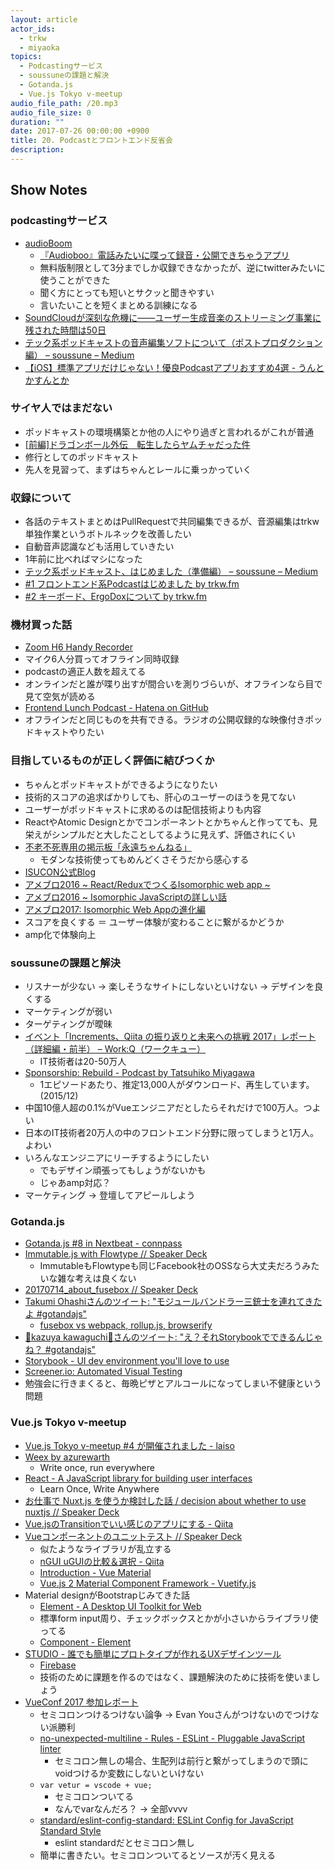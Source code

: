 ```yaml
---
layout: article
actor_ids:
  - trkw
  - miyaoka
topics:
  - Podcastingサービス
  - soussuneの課題と解決
  - Gotanda.js
  - Vue.js Tokyo v-meetup
audio_file_path: /20.mp3
audio_file_size: 0
duration: ""
date: 2017-07-26 00:00:00 +0900
title: 20. Podcastとフロントエンド反省会
description:
---
```


## Show Notes

### podcastingサービス

- [audioBoom](https://audioboom.com/)
  - [『Audioboo』電話みたいに喋って録音・公開できちゃうアプリ](http://www.appdime.jp/2011/12/30/p-24494)
  - 無料版制限として3分までしか収録できなかったが、逆にtwitterみたいに使うことができた
  - 聞く方にとっても短いとサクッと聞きやすい
  - 言いたいことを短くまとめる訓練になる
- [SoundCloudが深刻な危機に――ユーザー生成音楽のストリーミング事業に残された時間は50日](http://jp.techcrunch.com/2017/07/13/20170712soundshroud/)
- [テック系ポッドキャストの音声編集ソフトについて（ポストプロダクション編） – soussune – Medium](https://medium.com/soussune/%E3%83%86%E3%83%83%E3%82%AF%E7%B3%BB%E3%83%9D%E3%83%83%E3%83%89%E3%82%AD%E3%83%A3%E3%82%B9%E3%83%88%E3%81%AE%E9%9F%B3%E5%A3%B0%E7%B7%A8%E9%9B%86%E3%82%BD%E3%83%95%E3%83%88%E3%81%AB%E3%81%A4%E3%81%84%E3%81%A6-%E3%83%9D%E3%82%B9%E3%83%88%E3%83%97%E3%83%AD%E3%83%80%E3%82%AF%E3%82%B7%E3%83%A7%E3%83%B3%E7%B7%A8-72ad927db705)
- [【iOS】標準アプリだけじゃない！優良Podcastアプリおすすめ4選 - うんとかすんとか](http://unsun.hatenablog.com/entry/2014/08/31/123703)

### サイヤ人ではまだない

- ポッドキャストの環境構築とか他の人にやり過ぎと言われるがこれが普通
- [[前編]ドラゴンボール外伝　転生したらヤムチャだった件](https://shonenjumpplus.com/episode/10833497643049550354)
- 修行としてのポッドキャスト
- 先人を見習って、まずはちゃんとレールに乗っかっていく

### 収録について

- 各話のテキストまとめはPullRequestで共同編集できるが、音源編集はtrkw単独作業というボトルネックを改善したい
- 自動音声認識なども活用していきたい
- 1年前に比べればマシになった
- [テック系ポッドキャスト、はじめました（準備編） – soussune – Medium](https://medium.com/soussune/%E3%83%86%E3%83%83%E3%82%AF%E7%B3%BB%E3%83%9D%E3%83%83%E3%83%89%E3%82%AD%E3%83%A3%E3%82%B9%E3%83%88-%E3%81%AF%E3%81%98%E3%82%81%E3%81%BE%E3%81%97%E3%81%9F-369bd1efcd3a)
- [#1 フロントエンド系Podcastはじめました by trkw.fm](https://soundcloud.com/trkwfm/ep1)
- [#2 キーボード、ErgoDoxについて by trkw.fm](https://soundcloud.com/trkwfm/2-ergodox)

### 機材買った話

- [Zoom H6 Handy Recorder](https://www.zoom.co.jp/ja/products/field-video-recording/field-recording/h6-handy-recorder)
- マイク6人分買ってオフライン同時収録
- podcastの適正人数を超えてる
- オンラインだと誰が喋り出すが間合いを測りづらいが、オフラインなら目で見て空気が読める
- [Frontend Lunch Podcast - Hatena on GitHub](https://hatena.github.io/frontend-lunch/)
- オフラインだと同じものを共有できる。ラジオの公開収録的な映像付きポッドキャストやりたい

### 目指しているものが正しく評価に結びつくか

- ちゃんとポッドキャストができるようになりたい
- 技術的スコアの追求ばかりしても、肝心のユーザーのほうを見てない
- ユーザーがポッドキャストに求めるのは配信技術よりも内容
- ReactやAtomic Designとかでコンポーネントとかちゃんと作ってても、見栄えがシンプルだと大したことしてるように見えず、評価されにくい
- [不老不死専用の掲示板「永遠ちゃんねる」](https://naruhodo-aojiru.com/lp/furofushi/)
  - モダンな技術使ってもめんどくさそうだから感心する
- [ISUCON公式Blog](http://isucon.net/)
- [アメブロ2016 ~ React/ReduxでつくるIsomorphic web app ~](https://developers.cyberagent.co.jp/blog/archives/636/)
- [アメブロ2016 ~ Isomorphic JavaScriptの詳しい話](https://developers.cyberagent.co.jp/blog/archives/3513/)
- [アメブロ2017: Isomorphic Web Appの進化編](https://developers.cyberagent.co.jp/blog/archives/9001/)
- スコアを良くする ＝ ユーザー体験が変わることに繋がるかどうか
- amp化で体験向上

### soussuneの課題と解決

- リスナーが少ない → 楽しそうなサイトにしないといけない → デザインを良くする
- マーケティングが弱い
- ターゲティングが曖昧
- [イベント「Increments、Qiita の振り返りと未来への挑戦 2017」レポート（詳細編・前半） – Work:Q（ワークキュー）](https://workq.qiita.com/529)
  - IT技術者は20-50万人
- [Sponsorship: Rebuild - Podcast by Tatsuhiko Miyagawa](http://rebuild.fm/sponsor/)
  - 1エピソードあたり、推定13,000人がダウンロード、再生しています。(2015/12)
- 中国10億人超の0.1%がVueエンジニアだとしたらそれだけで100万人。つよい
- 日本のIT技術者20万人の中のフロントエンド分野に限ってしまうと1万人。よわい
- いろんなエンジニアにリーチするようにしたい
  - でもデザイン頑張ってもしょうがないかも
  - じゃあamp対応？
- マーケティング → 登壇してアピールしよう

### Gotanda.js

- [Gotanda.js #8 in Nextbeat - connpass](https://gotandajs.connpass.com/event/57562/)
- [Immutable.js with Flowtype // Speaker Deck](https://speakerdeck.com/tohashi/immutable-dot-js-with-flowtype)
  - ImmutableもFlowtypeも同じFacebook社のOSSなら大丈夫だろうみたいな雑な考えは良くない
- [20170714_about_fusebox // Speaker Deck](https://speakerdeck.com/wakamsha/20170714-about-fusebox)
- [Takumi Ohashiさんのツイート: "モジュールバンドラー三銃士を連れてきたよ #gotandajs"](https://twitter.com/_tohashi/status/885828792932941824)
  - [fusebox vs webpack, rollup.js, browserify](https://speakerdeck.com/wakamsha/20170714-about-fusebox?slide=13)
- [🐤kazuya kawaguchi🐤さんのツイート: "え？それStorybookでできるんじゃね？ #gotandajs"](https://twitter.com/kazu_pon/status/885826381464059904)
- [Storybook - UI dev environment you'll love to use](https://storybook.js.org/)
- [Screener.io: Automated Visual Testing](https://screener.io/)
- 勉強会に行きまくると、毎晩ピザとアルコールになってしまい不健康という問題

### Vue.js Tokyo v-meetup

- [Vue.js Tokyo v-meetup #4 が開催されました - laiso](http://blog.lai.so/entry/2017/07/08/Vue_js_Tokyo_v-meetup_%234_%E3%81%8C%E9%96%8B%E5%82%AC%E3%81%95%E3%82%8C%E3%81%BE%E3%81%97%E3%81%9F)
- [Weex by azurewarth](http://slides.com/azurewarth/weex#/)
  - Write once, run everywhere
- [React - A JavaScript library for building user interfaces](https://facebook.github.io/react/)
  - Learn Once, Write Anywhere
- [お仕事で Nuxt.js を使うか検討した話 / decision about whether to use nuxtjs // Speaker Deck](https://speakerdeck.com/inouetakuya/decision-about-whether-to-use-nuxtjs)
- [Vue.jsのTransitionでいい感じのアプリにする - Qiita](http://qiita.com/nasum/items/bcac216cf1a9a5e79a31)
- [Vueコンポーネントのユニットテスト // Speaker Deck](https://speakerdeck.com/hypermkt/vuekonponentofalseyunitutotesuto)
  - 似たようなライブラリが乱立する
  - [nGUI uGUIの比較＆選択 - Qiita](http://qiita.com/zamberform/items/004c57c4ae5d19fd0b0c)
  - [Introduction - Vue Material](http://vuematerial.io/)
  - [Vue.js 2 Material Component Framework - Vuetify.js](https://vuetifyjs.com/)
- Material designがBootstrapじみてきた話
  - [Element - A Desktop UI Toolkit for Web](http://element.eleme.io/)
  - 標準form input周り、チェックボックスとかが小さいからライブラリ使ってる
  - [Component - Element](http://element.eleme.io/#/en-US/component/tree)
- [STUDIO - 誰でも簡単にプロトタイプが作れるUXデザインツール](https://ohako.studio/ja)
  - [Firebase](https://firebase.google.com/)
  - 技術のために課題を作るのではなく、課題解決のために技術を使いましょう
- [VueConf 2017 参加レポート](https://dev.oro.com/posts/2017/07/event/vueconf2017-report/)
  - セミコロンつけるつけない論争 → Evan Youさんがつけないのでつけない派勝利
  - [no-unexpected-multiline - Rules - ESLint - Pluggable JavaScript linter](http://eslint.org/docs/rules/no-unexpected-multiline)
    - セミコロン無しの場合、生配列は前行と繋がってしまうので頭にvoidつけるか変数にしないといけない
  - `var vetur = vscode + vue;`
    - セミコロンついてる
    - なんでvarなんだろ？ → 全部vvvv
  - [standard/eslint-config-standard: ESLint Config for JavaScript Standard Style](https://github.com/standard/eslint-config-standard)
    - eslint standardだとセミコロン無し
  - 簡単に書きたい。セミコロンついてるとソースが汚く見える
